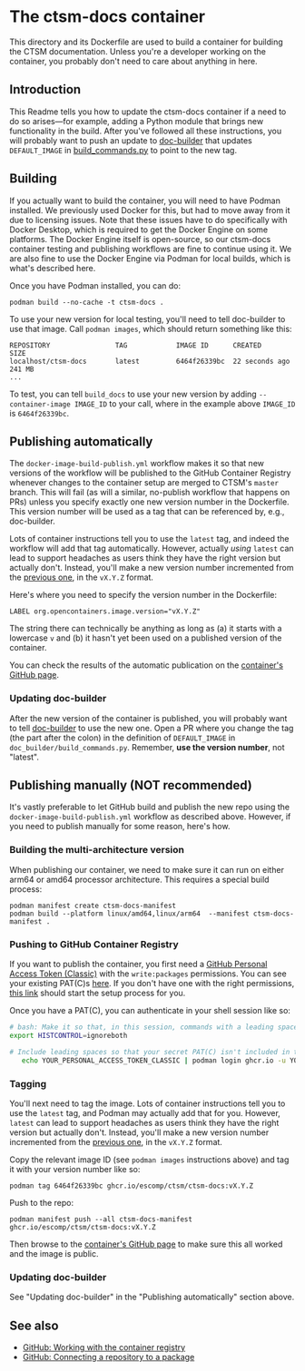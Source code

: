 # The ctsm-docs container
This directory and its Dockerfile are used to build a container for building the CTSM documentation. Unless you're a developer working on the container, you probably don't need to care about anything in here.

## Introduction

This Readme tells you how to update the ctsm-docs container if a need to do so arises—for example, adding a Python module that brings new functionality in the build. After you've followed all these instructions, you will probably want to push an update to [doc-builder](https://github.com/ESMCI/doc-builder) that updates `DEFAULT_IMAGE` in [build_commands.py](https://github.com/ESMCI/doc-builder/blob/master/doc_builder/build_commands.py) to point to the new tag.

## Building

If you actually want to build the container, you will need to have Podman installed. We previously used Docker for this, but had to move away from it due to licensing issues. Note that these issues have to do specifically with Docker Desktop, which is required to get the Docker Engine on some platforms. The Docker Engine itself is open-source, so our ctsm-docs container testing and publishing workflows are fine to continue using it. We are also fine to use the Docker Engine via Podman for local builds, which is what's described here.

Once you have Podman installed, you can do:
```shell
podman build --no-cache -t ctsm-docs .
```

To use your new version for local testing, you'll need to tell doc-builder to use that image. Call `podman images`, which should return something like this:
```shell
REPOSITORY                TAG            IMAGE ID      CREATED             SIZE
localhost/ctsm-docs       latest         6464f26339bc  22 seconds ago      241 MB
...
```

To test, you can tell `build_docs` to use your new version by adding `--container-image IMAGE_ID` to your call, where in the example above `IMAGE_ID` is `6464f26339bc`.

## Publishing automatically

The `docker-image-build-publish.yml` workflow makes it so that new versions of the workflow will be published to the GitHub Container Registry whenever changes to the container setup are merged to CTSM's `master` branch. This will fail (as will a similar, no-publish workflow that happens on PRs) unless you specify exactly one new version number in the Dockerfile. This version number will be used as a tag that can be referenced by, e.g., doc-builder.

Lots of container instructions tell you to use the `latest` tag, and indeed the workflow will add that tag automatically. However, actually _using_ `latest` can lead to support headaches as users think they have the right version but actually don't. Instead, you'll make a new version number incremented from the [previous one](https://github.com/ESCOMP/CTSM/pkgs/container/ctsm%2Fctsm-docs/versions), in the `vX.Y.Z` format.

Here's where you need to specify the version number in the Dockerfile:
```docker
LABEL org.opencontainers.image.version="vX.Y.Z"
```
The string there can technically be anything as long as (a) it starts with a lowercase `v` and (b) it hasn't yet been used on a published version of the container.

You can check the results of the automatic publication on the [container's GitHub page](https://github.com/ESCOMP/CTSM/pkgs/container/ctsm%2Fctsm-docs).

### Updating doc-builder
After the new version of the container is published, you will probably want to tell [doc-builder](https://github.com/ESMCI/doc-builder) to use the new one. Open a PR where you change the tag (the part after the colon) in the definition of `DEFAULT_IMAGE` in `doc_builder/build_commands.py`. Remember, **use the version number**, not "latest".

## Publishing manually (NOT recommended)

It's vastly preferable to let GitHub build and publish the new repo using the `docker-image-build-publish.yml` workflow as described above. However, if you need to publish manually for some reason, here's how.

### Building the multi-architecture version

When publishing our container, we need to make sure it can run on either arm64 or amd64 processor architecture. This requires a special build process:
```shell
podman manifest create ctsm-docs-manifest
podman build --platform linux/amd64,linux/arm64  --manifest ctsm-docs-manifest .
```

### Pushing to GitHub Container Registry
If you want to publish the container, you first need a [GitHub Personal Access Token (Classic)](https://docs.github.com/en/authentication/keeping-your-account-and-data-secure/managing-your-personal-access-tokens#personal-access-tokens-classic) with the `write:packages` permissions. You can see your existing PAT(C)s [here](https://github.com/settings/tokens). If you don't have one with the right permissions, [this link](https://github.com/settings/tokens/new?scopes=write:packages) should start the setup process for you.

Once you have a PAT(C), you can authenticate in your shell session like so:

```bash
# bash: Make it so that, in this session, commands with a leading space are not saved to terminal history
export HISTCONTROL=ignoreboth

# Include leading spaces so that your secret PAT(C) isn't included in terminal history
   echo YOUR_PERSONAL_ACCESS_TOKEN_CLASSIC | podman login ghcr.io -u YOUR_USERNAME --password-stdin
```

### Tagging
You'll next need to tag the image. Lots of container instructions tell you to use the `latest` tag, and Podman may actually add that for you. However, `latest` can lead to support headaches as users think they have the right version but actually don't. Instead, you'll make a new version number incremented from the [previous one](https://github.com/ESCOMP/CTSM/pkgs/container/ctsm%2Fctsm-docs/versions), in the `vX.Y.Z` format.

Copy the relevant image ID (see `podman images` instructions above) and tag it with your version number like so:
```shell
podman tag 6464f26339bc ghcr.io/escomp/ctsm/ctsm-docs:vX.Y.Z
```

Push to the repo:
```shell
podman manifest push --all ctsm-docs-manifest ghcr.io/escomp/ctsm/ctsm-docs:vX.Y.Z
```

Then browse to the [container's GitHub page](https://github.com/ESCOMP/CTSM/pkgs/container/ctsm%2Fctsm-docs) to make sure this all worked and the image is public.

### Updating doc-builder
See "Updating doc-builder" in the "Publishing automatically" section above.

## See also

- [GitHub: Working with the container registry](https://docs.github.com/en/packages/working-with-a-github-packages-registry/working-with-the-container-registry)
- [GitHub: Connecting a repository to a package](https://docs.github.com/en/packages/learn-github-packages/connecting-a-repository-to-a-package)